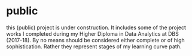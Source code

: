# public
this (public) project is under construction. It includes some of the project works I completed during my Higher Diploma 
in Data Analytics at DBS (2017-18). By no means should be considered either complete or of high sophistication. Rather they represent stages of my learning curve path.
